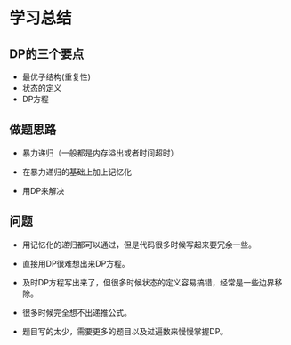 
# 学习总结

## DP的三个要点

- 最优子结构(重复性)
- 状态的定义
- DP方程

## 做题思路

- 暴力递归（一般都是内存溢出或者时间超时）

- 在暴力递归的基础上加上记忆化

- 用DP来解决

## 问题

- 用记忆化的递归都可以通过，但是代码很多时候写起来要冗余一些。

- 直接用DP很难想出来DP方程。

- 及时DP方程写出来了，但很多时候状态的定义容易搞错，经常是一些边界移除。

- 很多时候完全想不出递推公式。

- 题目写的太少，需要更多的题目以及过遍数来慢慢掌握DP。
